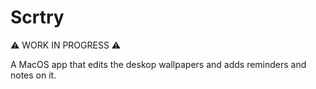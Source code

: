 # Scrtry
⚠️ WORK IN PROGRESS ⚠️

A MacOS app that edits the deskop wallpapers and adds reminders and notes on it.
